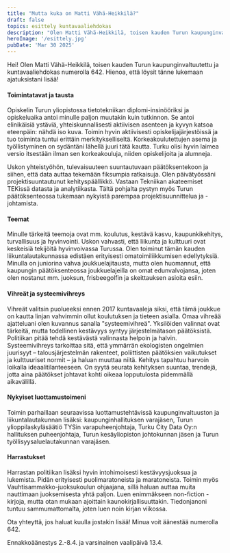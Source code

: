 ```yaml
---
title: "Mutta kuka on Matti Vähä-Heikkilä?"
draft: false
topics: esittely kuntavaaliehdokas
description: "Olen Matti Vähä-Heikkilä, toisen kauden Turun kaupunginvaltuutettu ja kuntavaaliehdokas numerolla 642. Lue lyhyt esittelyni tästä!"
heroImage: '/esittely.jpg'
pubDate: 'Mar 30 2025'
---
```


Hei! Olen Matti Vähä-Heikkilä, toisen kauden Turun kaupunginvaltuutettu ja kuntavaaliehdokas numerolla 642. Hienoa, että löysit tänne lukemaan ajatuksistani lisää!

#### Toimintatavat ja tausta
Opiskelin Turun yliopistossa tietotekniikan diplomi-insinööriksi ja opiskeluaika antoi minulle paljon muutakin kuin tutkinnon. Se antoi elinikäisiä ystäviä, yhteiskunnallisesti aktiivisen asenteen ja kyvyn katsoa eteenpäin: nähdä iso kuva. Toimin hyvin aktiivisesti opiskelijajärjestöissä ja tuo toiminta tuntui erittäin merkitykselliseltä. Korkeakoulutettujen asema ja työllistyminen on sydäntäni lähellä juuri tätä kautta. Turku olisi hyvin laimea versio itsestään ilman sen korkeakouluja, niiden opiskelijoita ja alumneja.

Uskon yhteistyöhön, tulevaisuuteen suuntautuvaan päätöksentekoon ja siihen, että data auttaa tekemään fiksumpia ratkaisuja. Olen päivätyössäni projektisuuntautunut kehityspäällikkö. Vastaan Tekniikan akateemiset TEKissä datasta ja analytiikasta. Tältä pohjalta pystyn myös Turun päätöksenteossa tukemaan nykyistä parempaa projektisuunnittelua ja -johtamista.


#### Teemat
Minulle tärkeitä teemoja ovat mm. koulutus, kestävä kasvu, kaupunkikehitys, turvallisuus ja hyvinvointi. Uskon vahvasti, että liikunta ja kulttuuri ovat keskeisiä tekijöitä hyvinvoivassa Turussa. Olen toiminut tämän kauden liikuntalautakunnassa edistäen erityisesti omatoimiliikkumisen edellytyksiä. Minulla on juniorina vahva joukkuelajitausta, mutta olen huomannut, että kaupungin päätöksenteossa joukkuelajeilla on omat edunvalvojansa, joten olen nostanut mm. juoksun, frisbeegolfin ja skeittauksen asioita esiin. 

#### Vihreät ja systeemivihreys
Vihreät valitsin puolueeksi ennen 2017 kuntavaaleja siksi, että tämä joukkue on kautta linjan vahvimmin ollut koulutuksen ja tieteen asialla. Omaa vihreää ajatteluani olen kuvannus sanalla "systeemivihreä". Yksilöiden valinnat ovat tärkeitä, mutta todellinen kestävyys syntyy järjestelmätason päätöksistä. Politiikan pitää tehdä kestävästä valinnasta helpoin ja halvin. Systeemivihreys tarkoittaa sitä, että ymmärrän ekologisten ongelmien juurisyyt – talousjärjestelmän rakenteet, poliittisten päätöksien vaikutukset ja kulttuuriset normit – ja haluan muuttaa niitä. Kehitys tapahtuu harvoin loikalla ideaalitilanteeseen. On syytä seurata kehityksen suuntaa, trendejä, jotta aina päätökset johtavat kohti oikeaa lopputulosta pidemmällä aikavälillä.


#### Nykyiset luottamustoimeni
Toimin parhaillaan seuraavissa luottamustehtävissä kaupunginvaltuuston ja liikuntalautakunnan lisäksi: kaupunginhallituksen varajäsen, Turun ylioppilaskyläsäätiö TYSin varapuheenjohtaja, Turku City Data Oy:n hallituksen puheenjohtaja, Turun kesäyliopiston johtokunnan jäsen ja Turun työllisyysaluelautakunnan varajäsen.


#### Harrastukset
Harrastan politiikan lisäksi hyvin intohimoisesti kestävyysjuoksua ja lukemista. Pidän erityisesti puolimaratoneista ja maratoneista. Toimin myös Vauhtisammakko-juoksukoulun ohjaajana, sillä haluan auttaa muita nauttimaan juoksemisesta yhtä paljon. Luen enimmäkseen non-fiction -kirjoja, mutta otan mukaan ajoittain kaunokirjallisuuttakin. Tiedonjanoni tuntuu sammumattomalta, joten luen noin kirjan viikossa.

Ota yhteyttä, jos haluat kuulla jostakin lisää! Minua voit äänestää numerolla 642.

Ennakkoäänestys 2.-8.4. ja varsinainen vaalipäivä 13.4.

